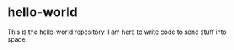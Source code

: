 # hello-world
This is the hello-world repository. 
I am here to write code to send stuff into space. 
